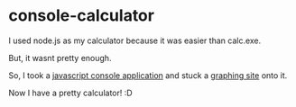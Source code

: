 console-calculator
==================

I used node.js as my calculator because it was easier than calc.exe.

But, it wasnt pretty enough.

So, I took a [javascript console application](https://github.com/openexchangerates/javascript-sandbox-console) and stuck a [graphing site](graph.tk) onto it.

Now I have a pretty calculator! :D
